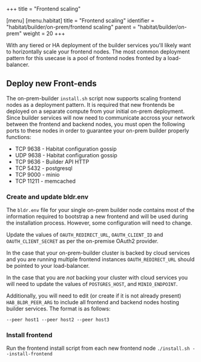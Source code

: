 +++
title = "Frontend scaling"

[menu]
  [menu.habitat]
    title = "Frontend scaling"
    identifier = "habitat/builder/on-prem/frontend scaling"
    parent = "habitat/builder/on-prem"
    weight = 20
+++


With any tiered or HA deployment of the builder services you'll likely want to horizontally scale your frontend nodes. The most common deployment pattern for this usecase is a pool of frontend nodes fronted by a load-balancer.

## Deploy new Front-ends

The on-prem-builder `install.sh` script now supports scaling frontend nodes as a deployment pattern. It is required that new frontends be deployed on a separate compute from your initial on-prem deployment. Since builder services will now need to communicate accross your network between the frontend and backend nodes, you must open the following ports to these nodes in order to guarantee your on-prem builder properly functions:

* TCP 9638 - Habitat configuration gossip
* UDP 9638 - Habitat configuration gossip
* TCP 9636 - Builder API HTTP
* TCP 5432 - postgresql
* TCP 9000 - minio
* TCP 11211 - memcached

### Create and update bldr.env

The `bldr.env` file for your single on-prem builder node contains most of the information required to bootstrap a new frontend and will be used during the installation process. However, some configuration will need to change.

Update the values of `OAUTH_REDIRECT_URL`, `OAUTH_CLIENT_ID` and `OAUTH_CLIENT_SECRET` as per the on-premise OAuth2 provider.

In the case that your on-prem-builder cluster is backed by cloud services and you are running multiple frontend instances `OAUTH_REDIRECT_URL` should be pointed to your load-balancer.

In the case that you are _not_ backing your cluster with cloud services you will need to update the values of `POSTGRES_HOST`, and `MINIO_ENDPOINT`.

Additionally, you will need to edit (or create if it is not already present) `HAB_BLDR_PEER_ARG` to include all frontend and backend nodes hosting builder services. The format is as follows:

```shell
--peer host1 --peer host2 --peer host3
```

### Install frontend

Run the frontend install script from each new frontend node `./install.sh --install-frontend`
